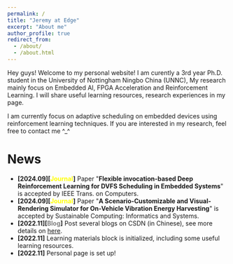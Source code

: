 ```yaml
---
permalink: /
title: "Jeremy at Edge"
excerpt: "About me"
author_profile: true
redirect_from: 
  - /about/
  - /about.html
---
```


Hey guys! Welcome to my personal website! I am curently a 3rd year Ph.D. student in the University of Nottingham Ningbo China (UNNC), My research mainly focus on Embedded AI, FPGA Acceleration and Reinforcement Learning. I will share useful learning resources, research experiences in my page.

I am currently focus on adaptive scheduling on embedded devices using reinforcement learning techniques. If you are interested in my research, feel free to contact me ^_^

News
======
* **[2024.09][<font color=yellow>Journal</font>]** Paper "**Flexible invocation-based Deep Reinforcement Learning for DVFS Scheduling in Embedded Systems**" is accepted by IEEE Trans. on Computers.
* **[2024.09][<font color=yellow>Journal</font>]** Paper "**A Scenario-Customizable and Visual-Rendering Simulator for On-Vehicle Vibration Energy Harvesting**" is accepted by Sustainable Computing: Informatics and Systems.
* **[2022.11][<font color=gray>Blog</font>]** Post several blogs on CSDN (in Chinese), see more details on [here](https://blog.csdn.net/jeremy0621).
* **[2022.11]** Learning materials block is initialized, including some useful learning resources.
* **[2022.11]** Personal page is set up!
